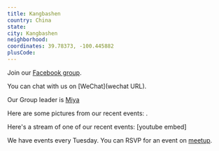 ```yaml
---
title: Kangbashen
country: China
state: 
city: Kangbashen
neighborhood: 
coordinates: 39.78373, -100.445882
plusCode:
---
```

Join our [Facebook group](https://www.facebook.com/groups/free.code.camp.kangbashen).

You can chat with us on [WeChat](wechat URL).

Our Group leader is [Miya](freecodecamp.org/miya)

Here are some pictures from our recent events:
![]().

Here's a stream of one of our recent events:
[youtube embed]

We have events every Tuesday. You can RSVP for an event on [meetup](meetupurl).
